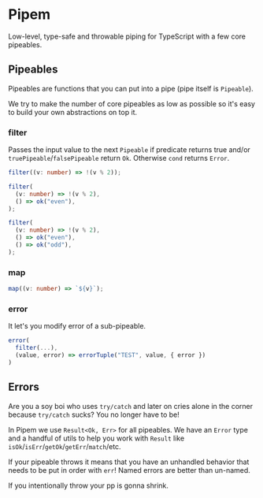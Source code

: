 # Pipem

Low-level, type-safe and throwable piping for TypeScript with a few core pipeables.

## Pipeables

Pipeables are functions that you can put into a pipe (pipe itself is `Pipeable`).

We try to make the number of core pipeables as low as possible so it's easy to build your own abstractions on top it.

### filter

Passes the input value to the next `Pipeable` if predicate returns true and/or `truePipeable`/`falsePipeable` return `Ok`. Otherwise `cond` returns `Error`.

```ts
filter((v: number) => !(v % 2));

filter(
  (v: number) => !(v % 2),
  () => ok("even"),
);

filter(
  (v: number) => !(v % 2),
  () => ok("even"),
  () => ok("odd"),
);
```

### map

```ts
map((v: number) => `${v}`);
```

### error

It let's you modify error of a sub-pipeable.

```ts
error(
  filter(...),
  (value, error) => errorTuple("TEST", value, { error })
)
```

## Errors

Are you a soy boi who uses `try/catch` and later on cries alone in the corner because `try/catch` sucks? You no longer have to be!

In Pipem we use `Result<Ok, Err>` for all pipeables. We have an `Error` type and a handful of utils to help you work with `Result` like `isOk`/`isErr`/`getOk`/`getErr`/`match`/etc.

If your pipeable throws it means that you have an unhandled behavior that needs to be put in order with `err`! Named errors are better than un-named.

If you intentionally throw your pp is gonna shrink.
